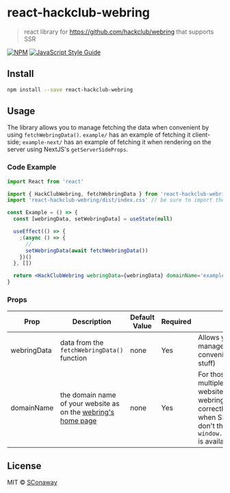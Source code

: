# react-hackclub-webring

> react library for https://github.com/hackclub/webring that supports SSR

[![NPM](https://img.shields.io/npm/v/react-hackclub-webring.svg)](https://www.npmjs.com/package/react-hackclub-webring) [![JavaScript Style Guide](https://img.shields.io/badge/code_style-standard-brightgreen.svg)](https://standardjs.com)

## Install

```bash
npm install --save react-hackclub-webring
```

## Usage

The library allows you to manage fetching the data when convenient by using `fetchWebringData()`. `example/` has an example of fetching it client-side; `example-next/` has an example of fetching it when rendering on the server using NextJS's `getServerSideProps`.

### Code Example

```jsx
import React from 'react'

import { HackClubWebring, fetchWebringData } from 'react-hackclub-webring'
import 'react-hackclub-webring/dist/index.css' // be sure to import the styles

const Example = () => {
  const [webringData, setWebringData] = useState(null)

  useEffect(() => {
    ;(async () => {
      //
      setWebringData(await fetchWebringData())
    })()
  }, [])

  return <HackClubWebring webringData={webringData} domainName='example.com' />
}
```

### Props

| Prop        | Description                                                                                   | Default Value | Required | Notes                                                                                                                                                                                     |
| ----------- | --------------------------------------------------------------------------------------------- | ------------- | -------- | ----------------------------------------------------------------------------------------------------------------------------------------------------------------------------------------- |
| webringData | data from the `fetchWebringData()` function                                                   | none          | Yes      | Allows your app to manage fetching when convenient (for SSR and stuff)                                                                                                                    |
| domainName  | the domain name of your website as on the [webring's home page](https://webring.hackclub.com) | none          | Yes      | For those of us with multiple domains for our websites, it allows the webring to work correctly. Also because when SSR with NextJS, I don't think `window.location.hostname` is available |

## License

MIT © [SConaway](https://github.com/SConaway)
